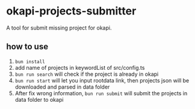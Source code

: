 # okapi-projects-submitter

A tool for submit missing project for okapi.

## how to use

1. `bun install`
2. add name of projects in keywordList of src/config.ts
3. `bun run search` will check if the project is already in okapi
4. `bun run start` will let you input rootdata link, then projects json will be downloaded and parsed in data folder
5. After fix wrong information, `bun run submit` will submit the projects in data folder to okapi
